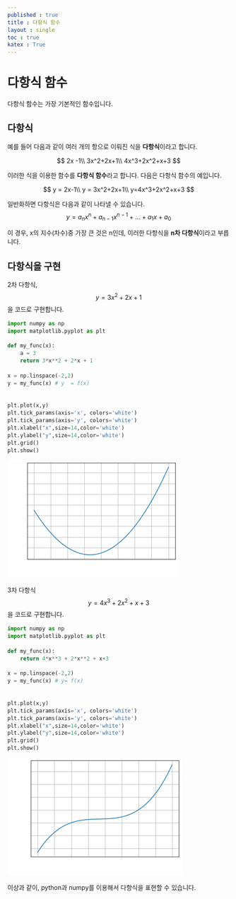 ```yaml
---
published : true 
title : 다항식 함수  
layout : single 
toc : true 
katex : True 
---
```

# 다항식 함수

다항식 함수는 가장 기본적인 함수입니다.

## 다항식

예를 들어 다음과 같이 여러 개의 항으로 이뤄진 식을 **다항식**이라고 합니다.

$$
2x -1\\
3x^2+2x+1\\
4x^3+2x^2+x+3
$$

이러한 식을 이용한 함수를 **다항식 함수**라고 합니다. 다음은 다항식 함수의 예입니다.

$$
y = 2x-1\\
y = 3x^2+2x+1\\
y=4x^3+2x^2+x+3
$$

일반화하면 다항식은 다음과 같이 나타낼 수 있습니다.
$$
y=a_{n}x^n+ a_{n-1}x^{n-1}+...+a_{1}x+ a_{0}
$$

이 경우, x의 지수(차수)중 가장 큰 것은 n인데, 이러한 다항식을 **n차 다항식**이라고 부릅니다.

## 다항식을 구현

2차 다항식,$$y=3x^2+2x+1$$ 을 코드로 구현합니다.



```python
import numpy as np
import matplotlib.pyplot as plt

def my_func(x):
    a = 3
    return 3*x**2 + 2*x + 1

x = np.linspace(-2,2)
y = my_func(x) # y  = f(x)


plt.plot(x,y)
plt.tick_params(axis='x', colors='white')
plt.tick_params(axis='y', colors='white')
plt.xlabel("x",size=14,color='white')
plt.ylabel("y",size=14,color='white')
plt.grid()
plt.show()
```


    
![png](../assets/images/%EB%8B%A4%ED%95%AD%EC%8B%9D%20%ED%95%A8%EC%88%98_1_0.png)
    


3차 다항식 $$y = 4x^3 + 2x^2 + x + 3$$ 을 코드로 구현합니다.


```python
import numpy as np
import matplotlib.pyplot as plt

def my_func(x):
    return 4*x**3 + 2*x**2 + x+3

x = np.linspace(-2,2)
y = my_func(x) # y= f(x)


plt.plot(x,y)
plt.tick_params(axis='x', colors='white')
plt.tick_params(axis='y', colors='white')
plt.xlabel("x",size=14,color='white')
plt.ylabel("y",size=14,color='white')
plt.grid()
plt.show()
```


    
![png](../assets/images/%EB%8B%A4%ED%95%AD%EC%8B%9D%20%ED%95%A8%EC%88%98_3_0.png)
    


이상과 같이, python과 numpy를 이용해서 다항식을 표현할 수 있습니다.
